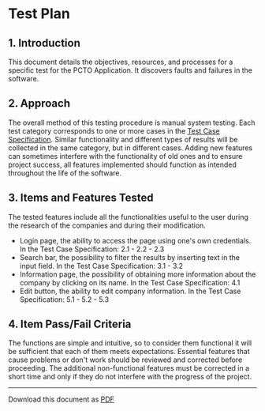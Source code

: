 # Test Plan

## 1. Introduction

This document details the objectives, resources, and processes for a specific test for the PCTO Application. It discovers faults and failures in the software.

## 2. Approach

The overall method of this testing procedure is manual system testing. Each test category corresponds to one or more cases in the [Test Case Specification](test_case_specification.md).
Similar functionality and different types of results will be collected in the same category, but in different cases. Adding new features can sometimes interfere with the functionality of old ones and to ensure project success, all features implemented should function as intended throughout the life of the software.

## 3. Items and Features Tested

The tested features include all the functionalities useful to the user during the research of the companies and during their modification.

- Login page, the ability to access the page using one's own credentials.
In the Test Case Specification: 2.1 - 2.2 - 2.3
- Search bar, the possibility to filter the results by inserting text in the input field.
In the Test Case Specification: 3.1 - 3.2
- Information page, the possibility of obtaining more information about the company by clicking on its name.
In the Test Case Specification: 4.1
- Edit button, the ability to edit company information.
In the Test Case Specification: 5.1 - 5.2 - 5.3

## 4. Item Pass/Fail Criteria

The functions are simple and intuitive, so to consider them functional it will be sufficient that each of them meets expectations. Essential features that cause problems or don't work should be reviewed and corrected before proceeding. The additional non-functional features must be corrected in a short time and only if they do not interfere with the progress of the project.

---

Download this document as [PDF](pdf/test_plan.pdf)